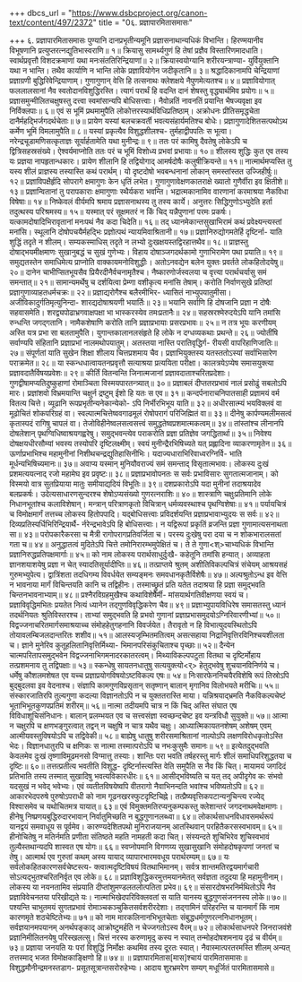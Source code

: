 +++
dbcs_url = "https://www.dsbcproject.org/canon-text/content/497/2372"
title = "0६. प्रज्ञापारमितासमासः"

+++
६. प्रज्ञापारमितासमासः
पुण्यानि दानप्रभृतीन्यमूनि
प्रज्ञासनाथान्यधिकं विभान्ति। 
हिरण्मयानीव विभूषणानि
प्रत्युप्तरत्नद्युतिभास्वराणि॥ १॥
क्रियासु सामर्थ्यगुणं हि तेषां
प्रज्ञैव विस्तारिणमादधाति। 
स्वार्थप्रवृत्तौ विशदक्रमाणां
यथा मनःसंततिरिन्द्रियाणां॥ २॥
क्रियास्वयोग्यानि शरीरयन्त्राण्या-
युर्वियुक्तानि यथा न भान्ति। 
तथैव कार्याणि न भान्ति लोके 
प्रज्ञावियोगेन जदीकृतानि॥ ३॥
श्रद्धादिकानामपि चेन्द्रियाणां
प्रज्ञाग्रणी बुद्धिरिवेन्द्रियाणाम्। 
गुणागुणान् वेत्ति हि तत्सनाथः
क्लेशक्षये नैपुणमेत्यतश्च॥ ४॥
प्रज्ञावियोगात् फललालसानां
नैव स्वतोदानविशुद्धिरस्ति। 
त्यागं परार्थं हि वदन्ति दानं
शेषस्तु वृद्ध्यार्थमिव प्रयोगः॥ ५॥
प्रज्ञासमुन्मीलितचक्षुषस्तु
दत्त्वा स्वमांसान्यपि बोधिसत्त्वाः। 
नैवोन्नतिं नावनतिं प्रयान्ति
भैषज्यवृक्षा इव निर्विक्लपाः॥ ६॥
एवं स भूमिं प्रथमामुपैति 
लोकोत्तरस्यार्थविधिप्रतिष्ठाम्। 
अक्रोधनः प्रीतिसमृद्धचेता
दानैर्महद्भिर्जगदर्थचेताः॥ ७॥
प्रायेण यस्यां बलचक्रवर्ती
भवत्यसंहार्यमतिश्च बोधेः।
प्रज्ञागुणादेशितसत्पथोऽथ
कर्मेण भूमिं विमलामुपैति॥ ८॥
यस्यां प्रकृत्यैव विशुद्धशीलश्च-
तुर्महाद्वीपपतिः स भूत्वा। 
नरेन्द्रचूडामणिसत्कृताज्ञः
सूर्यार्हतामेति यथा मुनीन्द्रः॥ ९॥
ततः परं कामिषु दैवतेषु
लोकेऽपि च द्वित्रिसहस्रसं‍ख्ये। 
ऐश्वर्यमाप्नोति ततः परं च
भूमिं विशोध्य प्रभवां प्रभायाः॥ १०॥
शीलस्य शुद्धिः कुत एव तस्य
यः प्रज्ञया नापहृतान्धकारः। 
प्रायेण शीलानि हि तद्वियोगाद्
आमर्षदोषैः कलुषीक्रियन्ते॥ ११॥
नात्मार्थमप्यस्ति तु यस्य शीलं
प्राज्ञस्य तस्यास्ति कथं परार्थम्। 
यो दृष्टदोषो भवबन्धनानां
लोकान् समस्तांस्तत उज्जिहीर्षुः॥ १२॥
प्रज्ञाविपक्षैर्हृदि सोपरागे
क्षमागुणः केन धृतिं लभेत। 
गुणागुणावेक्षणकातराक्षे
ख्यातो गुणैर्वीरा इव क्षितीशे॥ १३॥
प्रज्ञान्वितानां तु परापकाराः
क्षमागुणाः स्थैर्यकरा भवन्ति। 
भद्रात्मकानामिव वारणानां
करमाश्रया नैकविधा विषेषाः॥ १४॥
निष्केवलं वीर्यमपि श्रमाय 
प्रज्ञासनाथस्य तु तस्य कार्ये। 
अनुत्तरः सिद्धिगुणोऽभ्युदेति
हर्ता तदुत्थस्य परिश्रमस्य॥ १५॥
यस्मात् परं सूक्षमतरं न किं चिद् 
यन्नैपुणानां परमः प्रकर्षः। 
यत्कामदोषादिभिरावृतानां
मनःपथं नैव कदा चिदेति॥ १६॥
तद् ध्यानमेकान्तसुखाभिरामं
कथं प्रवेक्ष्यन्त्यस्तां मनांसि। 
स्थूलानि दोषोपचयैर्महद्भिः
प्रज्ञोत्पथं न्यायमिवाश्रितानी॥ १७॥
प्रज्ञानिरुद्योगमतेर्हि दृष्टिर्ना-
याति शुद्धिं तदृते न शीलम्। 
सम्यकस्माधिस् तदृते न लभ्यो
दुःखक्षयस्तद्विरहात्तथैव॥ १८॥
प्राज्ञस्तु दोषाद्भयमीक्षमाणः
सुखानुबद्धं च सुखं गुणेभ्यः।
विहाय दोषाञ्जगदर्थकामो
गुणाभिरामेण पथा प्रयाति॥ १९॥
समुद्यतस्तेन समाधिमेत्य
प्राप्नोति वाक्कायमनोविशुद्धीः।
अतोऽनवद्येन बलेन युक्तः
प्रवर्तते लोकहितोदयेषु॥ २०॥
दानेन चाभीप्सितभूयसैव
प्रियैरदीनैर्वचनामृतैश्च।
नैष्कारणोर्जस्वलया च वृत्त्या
परार्थचर्यासु समं समन्तात्॥ २१॥
सामान्यमर्थेषु च दर्शयित्वा
प्रेम्णा वशीकृत्य मनांसि तेषाम्।
करोति निर्वाणसुखे प्रतिष्ठां
प्रज्ञागुणाव्याहतधर्मचक्रः॥ २२॥
प्रज्ञाद्यरोगैश्च बलैरमीभिर-
ध्यासितं नाभ्युपयातुमीसा। 
अजीविकादुर्गतिमृत्युनिन्दा-
शारद्यदोषाश्रयणी भयार्तिः॥ २३॥
भयानि सर्वाणि हि दोषजानि
प्रज्ञा न दोषैः सहवासमेति। 
शरद्व्यपोढाभ्रगवाक्षपक्षा
भा भास्करस्येव तमःप्रतानैः॥ २४॥
सहस्ररश्मेरुदयेऽपि यानि
तमांसि रुन्धन्ति जगद्गतानि। 
नामैकशेषाणि करोति तानि
प्रज्ञाप्रभायाः प्रसरप्रभावः॥ २५॥
न तत्र भूयः करणीयम् अस्ति
यत्र प्रभा सा बलतामुपैति। 
युगान्तकालानलसंहृते हि
लोके न दग्धव्यकथाः प्रथन्ते॥ २६॥
ज्योतींषि सर्वाण्यपि संहितानि
प्रज्ञाप्रभां नालमथोपयातुम्। 
अतस्तया नास्ति परातिवृद्धिर्ग-
रीयसी वापरिहाणिजातिः॥ २७॥
संपूर्णतां याति सुखेन शिक्षा
शीलाय चित्तप्रशमाय चैव। 
प्रज्ञाभियुक्तस्य यतस्ततोऽस्यां
सर्वाभिसारेण पराक्रमेत॥ २८॥
या स्कन्धधात्वायतनप्रवृत्तौ
सत्याश्रया प्रत्ययिता परीक्षा।
कालत्रयेऽप्येष समासयुक्त्या
प्रज्ञावदातैर्विषयप्रवेशः॥ २९॥
कीर्तिं वितन्वन्ति जिनात्मजानां
प्रज्ञावदाताश्चरितप्रदेशाः। 
गुणद्वीषामप्यतिदुष्कुहाणां
रोमाञ्चिता विस्मयपारतन्त्र्यात्॥ ३०॥
प्रज्ञाबलं दीप्ततरप्रभावं
नालं प्रसोढुं सबलोऽपि मारः। 
प्रज्ञांशवो विभ्रमयान्ति चक्षुर्न 
द्रष्टुम् ईशो हि यतः स एव॥ ३१॥
कन्दर्पनाराचनिपातसाही
प्रज्ञामयं वर्म वितत्य चित्ते। 
व्यूढानि रूपप्रभृतीन्यनेकान्येको-
ऽपि निर्भीरभिभूय याति॥ ३२॥
अधीरसात्म्यं भयविक्लवं वा
मूढोचितं शोकपरिग्रहं वा। 
स्वल्पात्मचित्तेष्ववगाढमूलं
रोषोपरागं परिजिह्मितं वा॥ ३३॥
दीनेषु कार्पण्यमलीमसत्वं
कृतास्पदं रागिषु चापलं वा। 
तेजोविहीनेष्वलसत्वसत्त्वं
समुद्धतेष्वप्रशमात्मकत्वम्॥ ३४॥
तांस्तांश्च लीनानपि दोषलेशान्
पृथग्विधिष्वाश्रयगह्वरेषु। 
समुद्भवन्त्येव पराकरोति
प्रज्ञा प्रतिज्ञेव जगद्धितार्था॥ ३५॥
निवेश्य दोषक्षयधीरसौम्यां
भवस्य तस्योपरि दृष्टिलक्ष्मीम्। 
स्वयं मुनीन्द्रैरभिषिच्यते यत्
प्रह्लादिना व्याकरणामृतेन॥ ३६॥
ऊर्णाप्रभाभिश्च महामुनीनां
निशीथचन्द्रद्युतिहासिनीभिः। 
यदाज्यधाराभिरिवाध्वरग्निर्वि-
भाति मूर्धन्यभिषिच्यमानः॥ ३७॥
अवाप्य यस्मान् मुनियौवराज्यं
समं समन्ताद् विसृतात्मभावः। 
लोकस्य दुःखं प्रशमत्ययत्नाद्
रजो महामेघ इव प्रवृष्टः॥ ३८॥
प्रज्ञाप्रभावोपनतः स सर्वः 
प्रभाविसारः सुगतात्मजानाम्। 
को विस्मयो वात्र सुतप्रियाया
मातुः समीयाद्यदियं विभूतिः॥ ३९॥
दशप्रकारोऽपि यदा मुनीनां
तदाश्रयादेव बलप्रकर्षः।
उदेत्यसाधारणसुन्दरश्च
शेषोऽप्यसंख्यो गुणरत्न‍राशिः॥ ४०॥
शास्त्राणि चक्षुःप्रतिमानि लोके
निधानभूतांश्च कलाविशेषान्। 
मन्त्रान् परित्राणकृतो विचित्रान्
धर्मव्यवस्थाश्च पृथग्विशेषाः॥ ४१॥
पर्यायचित्रं च विमोक्षमार्गं
तत्तच्च लोकस्य हितोपपादि। 
यद्बोधिसत्त्वाः प्रविदर्शयन्ति
प्रज्ञाप्रभावाभ्युदयः स सर्वः॥ ४२॥
दिव्यप्रतिस्पर्धिभिरिन्द्रियार्थै-
र्नरेन्द्रभावेऽपि हि बोधिसत्त्वाः। 
न यद्विरूपां प्रकृतिं व्रजन्ति
प्रज्ञा गुणामात्यसनाथता सा॥ ४३॥
परोपकारैकरसा च मैत्री
रागोपरागप्रतिवर्जिता च। 
परस्य दुःखेषु परा दया च
न शोकभारालसतां गता च॥ ४४॥
अनुद्धातत्वं मुदितेऽपि चित्ते
तमोनिरारम्भमुपेक्षितं च। 
ते ते गुणा<श्>चाभ्यधिकं विभान्ति
प्रज्ञानिरुद्धप्रतिपक्षमार्गाः॥ ४५॥
को नाम लोकस्य परार्थसाधुर्दुःखै-
कहेतूनि तमांसि हन्यात्। 
अव्याहता ज्ञानशयाशयेषु
प्रज्ञा न चेत् स्यादतिसूर्यादीप्तिः॥ ४६॥
तत्प्राप्तये श्रुतम् अशीतिविकल्पचित्रं
संचेयम् आश्रयसहं गुरुमभ्युपेत्य। 
द्वात्रिंशता तदधिगम्य विवर्धयेत
सम्यङ्मनः समवधानकृतैर्विशेषैः॥ ४७॥
अल्पश्रुतोऽन्ध इव वेत्ति न भावनाया
मार्गं विचिन्तयति कानि च तद्विहीनः। 
तस्माच्छ्रुतं प्रति यतेत तदाश्रया हि
प्रज्ञा समुद्भवति चिन्तनभावनाभ्याम्॥ ४८॥
प्रश्नैरविग्रहमुखैश्च कथाविशेषैर्मी-
मांसयार्थगतिवीक्षणया स्वयं च।
प्रज्ञाविवृद्धिमभितः प्रयतेत नित्यं
ध्यानेन तद्गुणविवृद्धिकरेण चैव॥ ४९॥
प्रज्ञाभ्युपायविधिरेष समासतस्तु
ध्यानं तदर्थनियतः श्रुतिविस्तरश्च। 
ताभ्यां समुद्भवति हि प्रभवो गुणानां 
प्रज्ञाप्रभासमुदयोऽग्निरिवारणीभ्यां॥ ५०॥
विद्वज्जनाचरितमार्गसमाश्रयाच्च
संमोहहेतुगहनानि विवर्जयेत। 
तैरावृतो न हि विभात्युदयस्थितोऽपि
तोयावलम्बिजलदान्तरितः शशीव॥ ५१॥
आलस्यजृम्भितमतित्वम् असत्सहाया
निद्रानिवृत्तिरविनिश्चयशीलता च। 
ज्ञाने मुनेरिव कुतूहलितानिवृत्तिर्मिथ्या-
भिमानपरिसंकुचिताश्च पृच्छाः॥ ५२॥
दैन्येन चात्मपरितापसमुद्भवेन
विद्वज्जनाभिगमनादरकातरत्वम्। 
मिथ्याविकल्पपटुता वितथा च दृष्टिर्मोहाय 
तत्प्रशमनाय तु तद्विपक्षाः॥ ५३॥
स्कन्धेषु सायतनधातुषु सत्ययुक्त्यो<र्> 
हेतुद्भवेषु शुचयानविनिर्णये च। 
धर्मेषु कौशलमशेषत एव यच्च
प्रज्ञाप्रयोगविषयोऽष्टविकल्प एषः॥ ५४॥
निःसारफेननिचयैरविशेषि रूपं
तिस्रोऽपि बुद्बुदलवा इव वेदनाश्च। 
सं‍ज्ञापि कामगुणविप्रसृतान् सतृष्णान्
बालान् मृगानिव विलोभयते मरीचिः॥ ५५॥
संस्कारजातिरपि तुल्यगुणा कदल्या
विज्ञानतोऽपि न च युक्ततरास्ति माया। 
यन्निश्रयाद्भ्रमति नैकविकल्पचेष्टं
भूताभिभूतकुणपप्रतिमं शरीरम्॥ ५६॥
नात्मा तदीयमपि चात्र न किं चिद् अस्ति 
संघात एष विविधाशूचिसंनिधानः। 
बालान् प्रलम्भयत एव च सत्त्वसंज्ञा
स्वच्छन्दचेष्ट इव यन्त्रविधौ सुयुक्ते॥ ५७॥
आत्मा न चक्षुरपि च क्षणभङ्गुरत्वात्
तद्वन् न चक्षुषि न चात्र यथैव चक्षुः। 
आध्यात्मिकायतनशेषम् अशेषम् एवम्
आत्मीयवस्तुविषयोऽपि च तद्विवेकी॥ ५८॥
बाह्येषु धातुषु शरीरसमाश्रितानां
नाल्पोऽपि लक्षणविरोधकृतोऽस्ति भेदः। 
विज्ञानधातुरपि च क्षणिकः स नात्मा
तस्मात्परोऽपि च नभःकुसुमैः समानः॥ ५९॥
इत्येतदुद्भवति केवलमेव दुःखं
तृष्णाविमूढमनसो विग्मात्तु तस्याः। 
शान्तिः परा भवति तर्षहरस्तु मार्गः
शीलं समाधिपरिशुद्धतया च दृष्टिः॥ ६०॥
तत्तत्प्रतीत्य भवतीति विशुद्ध-
दृष्टिर्नास्त्यस्ति वेति समुपैति स नैव किं चित्।
मायामयं जगदिदं प्रतिभाति तस्य
तस्मात् सुखादिषु भवत्यविकारधीरः॥ ६१॥
आसीद्भविष्यति च यत् तद् अपीदृगेव
कः संभवो यदसुखं न भवेद् भवेभ्यः। 
एवं व्यतीतविषयेष्वपि वीतरागो 
नैवाभिनन्दति भवांश्च भविष्यतोऽपि॥ ६२॥
आकारभेदपरुषे पुरुषोऽपराधी
को नाम गूढनखरस्फुटदृष्टिचिह्ने। 
तत्प्रैष्यवृत्तिकपटान्यनुचिन्त्य रज्येद्
विश्वासमेव च यथोचितमत्र यायात्॥ ६३॥
एवं विमुक्तमतिरप्यनुकम्पकस्तु 
क्लेशान्तरं जगदनाथमवेक्षमाणः। 
हीनेषु निष्प्रणयबुद्धिरुदारभावान्
निर्वातुमिच्छति न बुद्धगुणानलब्ध्वा॥ ६४॥
लोकार्थसाधनविधावसमर्थरूपं
यानद्वयं समवाधूय स पूर्वमेव। 
कारुण्यदेशितपथो मुनिराजयानम्
आतस्थिवान् परहितैकरसस्वभावम्॥ ६५॥
हीनोचितेषु न मतिर्नमति प्रणीता
संतिष्ठते महति नामहती कदा चित्। 
संस्यन्दते शुचिभिरेव शुचिस्वभावं
तुल्यैस्तथान्यदपि शास्वत एष योगः॥ ६६॥
स्वप्नोपमानि विगणय्य सुखासुखानि
सं‍मोहदोषकृपणां जनतां च तेषु। 
आत्मार्थ एव गुरुतां कथम् अस्य यायाद्
व्यापारभारमवधूय परार्थरम्यम्॥ ६७॥
यः सर्वलोकहितकारणसर्वचेष्टस्त्य-
क्त्वात्मदृष्टिविषयं वितथाभिमानम्। 
सर्वत्र शान्तमतिरद्वयमार्गचारी
सोऽत्यद्भुतश्चरितनिर्वृत एव लोके॥ ६८॥
प्रज्ञाविशुद्धिकरमुत्तमयानमेतत्
सर्वज्ञता तदुदया हि महामुनीनाम्।
लोकस्य या नयनतामिव संप्रयाति
दीप्तांशुमण्डलतलोत्पतिता प्रभेव॥ ६९॥
संसारदोषभरनिर्मथितोऽपि नैव
प्रज्ञाविवेचनतया परिखीद्यते यः। 
नात्माभिखेदपरिविक्लवतां स याति
यानस्य बुद्धगुणसं‍जननस्य लोके॥ ७०॥
पश्यन्ति चाभुतमयं सुगतप्रभावं
रोमाञ्चकञ्चुकितसर्वशरीरदेशाः।
तद्गामिनं परिहरन्ति च यानमार्गं
किं नाम कारणमृते शठचेष्टितेभ्यः॥ ७१॥
को नाम मारकलिनानभिभूतचेताः
संबुद्धधर्मगुणरत्ननिधानभूतम्। 
सर्वज्ञयानमपयानम् अनर्थपङ्काद्
आक्रोष्टुमर्हति न चेज्जगतोऽस्य वैरम्॥ ७२॥
लोकार्थसाधनपरे जिनराजवंशे 
प्रज्ञानिमीलितनयेषु परिस्खलत्सु। 
चित्तं नरस्य करुणामृदु कस्य न स्यात्
तन्मोहदोषशमनाय दृढं च वीर्यम्॥ ७३॥
प्रज्ञाया जनयति यः परां विशुद्धिं
निर्मोक्षः कथमिव तस्य दूरतः स्यात्। 
नैवास्मात्परतरमस्ति शीलम् अन्यत्
तत्तस्माद् भजत विमोक्षकाङ्क्षिणो हि॥ ७४॥
॥ प्रज्ञापारमितास[मास]श्चायं पारमितासमासः॥
विशुद्धमौनीन्द्रमनस्तडाग-
प्रसूतसूत्रान्तसरोरुहेभ्यः।
आदाय शुरभ्रमरेण सम्यग्
मधूर्जितं पारमितासमासे॥
